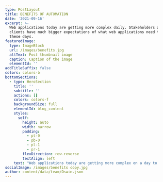 ```yaml
---
type: PostLayout
title: BENEFITS OF AUTOMATION
date: '2021-09-16'
excerpt: >-
  Web applications today are getting more complex daily. Stakeholders and
  clients have much bigger expectations of what web applications need to do
  these days.
featuredImage:
  type: ImageBlock
  url: /images/benefits.jpg
  altText: Post thumbnail image
  caption: Caption of the image
  elementId: ''
addTitleSuffix: false
colors: colors-b
bottomSections:
  - type: HeroSection
    title: ''
    subtitle: ''
    actions: []
    colors: colors-f
    backgroundSize: full
    elementId: blog_content
    styles:
      self:
        height: auto
        width: narrow
        padding:
          - pt-0
          - pb-0
          - pl-1
          - pr-1
        flexDirection: row-reverse
        textAlign: left
    text: "Web applications today are getting more complex on a day to day basis. Stakeholders and clients have much bigger expectations of what web applications need to do these days. The days are gone having simple informative websites. Today a much more complex page with real time responses seems the new normal.\n\nWith that being said, web pages today consist of a lot of moving parts therefore testing needs to be up to date all the time, and this makes end-to-end testing more valuable than ever.\n\nBigger web applications means developers\_ also need to work on test coverage but this mostly takes shape in the form of unit and functional tests, but unit and functional tests usually check certain parts of code in isolated instances.\_\n\nBut these parts often have to interact with other areas of an application. These kinds of tests won't point out if there's an issue with how two or more parts of the system work together.\n\n> #### ***Automated testing can increase business efficiency, decrease the time spent on testing by personnel.***\n\nThis is where end-to-end testing comes in, they give the confidence that the entire application is functioning and working well together, with all these moving parts, not to mention end-to-end testing can also check that all your third party services are working.\n\nUsually, manual testers will test the entire application and if any, third party services. But like most applications today, they are big and very complicated and it takes up a lot of time and resources for manual testers, this is where automation testing comes in.\n\n> #### ***Keep in mind that automation testing should not replace manual testing, but just regression testing.***\n\nIt's very important to find a balanced testing approach. A balance automation testing approach can free up the manual tester and they can focus and spend their time on other high-value work like exploratory testing.\n\nManual testing should be minimized at all costs. Test automation increases overall software development efficiency.\n\n##### **FASTER FEEDBACK CYCLE**\n\nWith manual testing, feedback on new features can take a while. Automation helps to reduce the feedback cycle. Test automation is very useful because it helps you identify problems or bugs early in the development phase, which increases the team’s efficiency.\n\n##### **TEAM SAVES TIME**\n\nBy automating your test it\_ also improves communication with other departments and product owners who rely on the results of these tests. These departments can easily check reports generated of the automated tests and see what’s happening, and let's be honest, business like to see green on charts.\n\n##### **COMPLETE MORE TESTING IN A SHORTER TIMESCALE**\n\nTesters can do more for less and projects can be delivered more quickly; helping to increase operational efficiencies\n\n##### **HIGHER TEST COVERAGE**\n\nManual testing puts a limit on how many tests they can do on a daily basis. Automation allows you to spend time writing new tests and adding them to your automated test suite. This increases your test coverage, so that more features can tested and therefore you will get a higher test coverage\n\n##### **REUSABILITY OF TEST SUITE**\n\nTo start, building your automated test suite is a challenge. But, once you have figured out your suite, it’s very easy thereafter to reuse tests for other use cases or even other projects. The advantage is that you can easily hook up another project or app to your automated test suite.\n\n##### **FASTER TIME TO MARKET**\n\nNewly developed features can be continuously tested and validated with test automation. This reduces the feedback and testing cycle and allows your business to bring products to the market faster.\n\n##### **TESTS CAN BE REPEATED EXACTLY**\n\nAny tester can run a script created by another tester, without having to have the expert knowledge of the originator. Repeating an automated script delivers more consistent results.\n\n##### **LESS STRESS ON QA TEAM**\n\nBy implementing an automated testing strategy, you allow your QA team to spend time on tasks other than manual testing.\n"
socialImage: /images/benefits copy.jpg
author: content/data/team/Oswin.json
---
```

